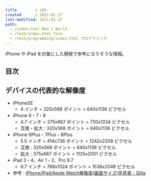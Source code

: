 ```yaml
---
title        : iOS
created      : 2021-01-27
last-modified: 2021-01-27
path:
  - /index.html Neo's World
  - /tech/index.html Tech
  - /tech/programming/index.html プログラミング
---
```


iPhone や iPad を対象にした開発で参考になりそうな情報。


## 目次


## デバイスの代表的な解像度

- iPhoneSE
  - 4 インチ = 320x568 ポイント = 640x1136 ピクセル
- iPhone 6・7・8
  - 4.7 インチ = 375x667 ポイント = 750x1334 ピクセル
  - 互換・拡大 : 320x568 ポイント = 640x1136 ピクセル
- iPhone 6Plus・7Plus・8Plus
  - 5.5 インチ = 414x736 ポイント = 1242x2208 ピクセル
  - 互換 : 320x568 ポイント = 640x1136 ピクセル
  - 拡大 : 375x667 ポイント = 1125x2001 ピクセル
- iPad 3・4、Air 1・2、Pro 9.7
  - 9.7 インチ = 768x1024 ポイント = 1536x2048 ピクセル
- 参考 : [iPhone/iPad/Apple Watch解像度(画面サイズ)早見表 - Qiita](https://qiita.com/tomohisaota/items/f8857d01f328e34fb551)
